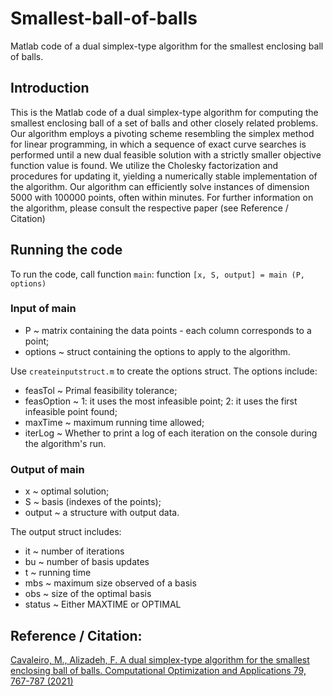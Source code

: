 # Smallest-ball-of-balls
Matlab code of a dual simplex-type algorithm for the smallest enclosing ball of balls.


## Introduction
This is the Matlab code of a dual simplex-type algorithm for computing the smallest enclosing ball of a set of balls and other closely related problems. Our algorithm employs a pivoting scheme resembling the simplex method for linear programming, in which a sequence of exact curve searches is performed until a new dual feasible solution with a strictly smaller objective function value is found. We utilize the Cholesky factorization and procedures for updating it, yielding a numerically stable implementation of the algorithm. Our algorithm can efficiently solve instances of dimension 5000 with 100000 points, often within minutes.
For further information on the algorithm, please consult the respective paper (see Reference / Citation)

## Running the code
To run the code, call function `main`:  function `[x, S, output] = main (P, options)`

### Input of main 
- P ~ matrix containing the data points - each column corresponds to a point;
- options ~ struct containing the options to apply to the algorithm.

Use `createinputstruct.m` to create the options struct. The options include:
- feasTol ~ Primal feasibility tolerance;
- feasOption ~ 1: it uses the most infeasible point; 2: it uses the first infeasible point found;
- maxTime ~ maximum running time allowed;
- iterLog ~ Whether to print a log of each iteration on the console during the algorithm's run.

### Output of main  
- x ~ optimal solution;
- S ~ basis (indexes of the points);
- output ~ a structure with output data.

The output struct includes:
- it ~ number of iterations
- bu ~ number of basis updates
- t ~ running time
- mbs ~ maximum size observed of a basis
- obs ~ size of the optimal basis
- status ~ Either MAXTIME or OPTIMAL

## Reference / Citation:
[Cavaleiro, M., Alizadeh, F. A dual simplex-type algorithm for the smallest enclosing ball of balls. Computational Optimization and Applications 79, 767-787 (2021)](https://link.springer.com/article/10.1007/s10589-021-00283-6)
